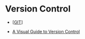 Version Control
===============

* [[GIT]]

* [A Visual Guide to Version Control](https://betterexplained.com/articles/a-visual-guide-to-version-control/)


[//begin]: # "Autogenerated link references for markdown compatibility"
[GIT]: git.md "GIT"
[//end]: # "Autogenerated link references"